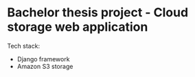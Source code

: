 # Bachelor thesis project - Cloud storage web application
Tech stack: <ul>
<li>Django framework</li>
<li>Amazon S3 storage</li>
  </ul>
